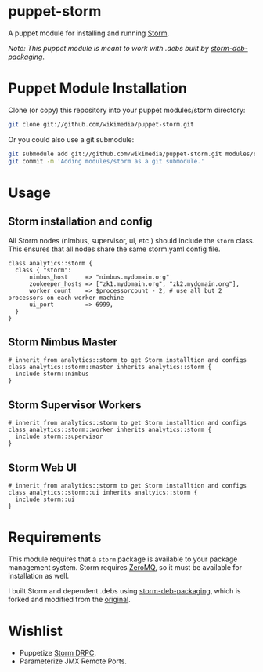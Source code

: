 # puppet-storm
A puppet module for installing and running [Storm](http://storm-project.net/).

_Note: This puppet module is meant to work with .debs built by [storm-deb-packaging](https://github.com/wikimedia-incubator/storm-deb-packaging)_.

# Puppet Module Installation
Clone (or copy) this repository into your puppet modules/storm directory:
```bash
git clone git://github.com/wikimedia/puppet-storm.git
```

Or you could also use a git submodule:
```bash
git submodule add git://github.com/wikimedia/puppet-storm.git modules/storm
git commit -m 'Adding modules/storm as a git submodule.'
```

# Usage
## Storm installation and config
All Storm nodes (nimbus, supervisor, ui, etc.) should
include the ```storm``` class.  This ensures that all
nodes share the same storm.yaml config file.

```puppet
class analytics::storm {
  class { "storm":
      nimbus_host     => "nimbus.mydomain.org"
      zookeeper_hosts => ["zk1.mydomain.org", "zk2.mydomain.org"],
      worker_count    => $processorcount - 2, # use all but 2 processors on each worker machine
      ui_port         => 6999,
  }
}
```

## Storm Nimbus Master
```puppet
# inherit from analytics::storm to get Storm installtion and configs
class analytics::storm::master inherits analytics::storm {
  include storm::nimbus
}
```

## Storm Supervisor Workers
```puppet
# inherit from analytics::storm to get Storm installtion and configs
class analytics::storm::worker inherits analytics::storm {
  include storm::supervisor
}
```

## Storm Web UI
```puppet
# inherit from analytics::storm to get Storm installtion and configs
class analytics::storm::ui inherits analtyics::storm {
  include storm::ui
}
```

# Requirements
This module requires that a ```storm``` package is available to your package
management system.  Storm requires [ZeroMQ](http://www.zeromq.org/), so it
must be available for installation as well.

I built Storm and dependent .debs using [storm-deb-packaging](https://github.com/wikimedia-incubator/storm-deb-packaging),
which is forked and modified from the [original](https://github.com/phobos182/storm-deb-packaging).

# Wishlist
- Puppetize [Storm DRPC](https://github.com/nathanmarz/storm/wiki/Distributed-RPC).
- Parameterize JMX Remote Ports.
